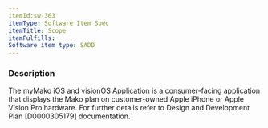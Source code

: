 ```yaml
---
itemId:sw-363
itemType: Software Item Spec
itemTitle: Scope
itemFulfills: 
Software item type: SADD
---
```

### Description
The myMako iOS and visionOS Application is a consumer-facing application that displays the Mako plan on customer-owned Apple iPhone or Apple Vision Pro hardware.
For further details refer to Design and Development Plan [D0000305179] documentation.
